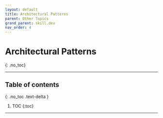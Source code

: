 ```yaml
---
layout: default
title: Architectural Patterns
parent: Other Topics
grand_parent: skill.dev
nav_order: 4
---
```


# Architectural Patterns
{: .no_toc}

---

## Table of contents
{: .no_toc .text-delta }

1. TOC
{:toc}

---
